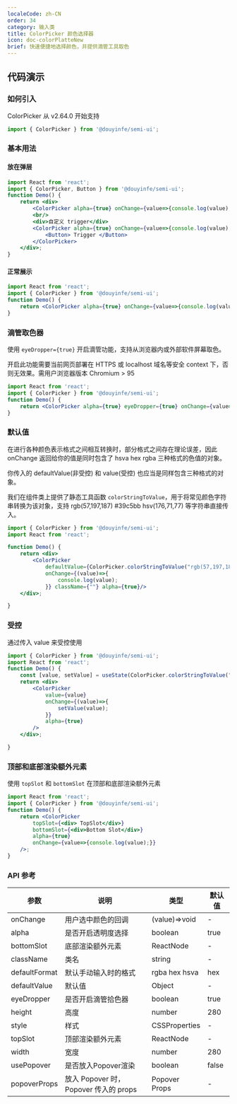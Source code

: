 ```yaml
---
localeCode: zh-CN
order: 34
category: 输入类
title: ColorPicker 颜色选择器
icon: doc-colorPlatteNew
brief: 快速便捷地选择颜色，并提供滴管工具取色
---
```




## 代码演示

### 如何引入

ColorPicker 从 v2.64.0 开始支持

```jsx import
import { ColorPicker } from '@douyinfe/semi-ui';
```


### 基本用法

#### 放在弹层

```jsx live=true
import React from 'react';
import { ColorPicker, Button } from '@douyinfe/semi-ui';
function Demo() {
    return <div>
        <ColorPicker alpha={true} onChange={value=>{console.log(value);}} usePopover={true}/>
        <br/>
        <div>自定义 trigger</div>
        <ColorPicker alpha={true} onChange={value=>{console.log(value);}} usePopover={true}>
            <Button> Trigger </Button>
        </ColorPicker>
    </div>;
}

```

#### 正常展示
```jsx live=true
import React from 'react';
import { ColorPicker } from '@douyinfe/semi-ui';
function Demo() {
    return <ColorPicker alpha={true} onChange={value=>{console.log(value);}}/>;
}

```

### 滴管取色器

使用 `eyeDropper={true}` 开启滴管功能，支持从浏览器内或外部软件屏幕取色。

<Notice title='注意事项'>
开启此功能需要当前网页部署在 HTTPS 或 localhost 域名等安全 context 下，否则无效果。需用户浏览器版本 Chromium > 95
</Notice>


```jsx live=true
import React from 'react';
import { ColorPicker } from '@douyinfe/semi-ui';
function Demo() {
    return <ColorPicker alpha={true} eyeDropper={true} onChange={value=>{console.log(value);}}/>;
}

```

### 默认值
在进行各种颜色表示格式之间相互转换时，部分格式之间存在理论误差，因此 onChange 返回给你的值是同时包含了 hsva hex rgba 三种格式的色值的对象。

你传入的 defaultValue(非受控) 和 value(受控) 也应当是同样包含三种格式的对象。

我们在组件类上提供了静态工具函数 `colorStringToValue`，用于将常见颜色字符串转换为该对象，支持 rgb(57,197,187) #39c5bb hsv(176,71,77) 等字符串直接传入。

```jsx live=true
import { ColorPicker } from '@douyinfe/semi-ui';
import React from 'react';

function Demo() {
    return <div>
        <ColorPicker 
            defaultValue={ColorPicker.colorStringToValue("rgb(57,197,187)")}
            onChange={(value)=>{
                console.log(value);
            }} className={""} alpha={true}/>
    </div>;

}

```

### 受控

通过传入 value 来受控使用

```jsx live=true
import { ColorPicker } from '@douyinfe/semi-ui';
import React from 'react';
function Demo() {
    const [value, setValue] = useState(ColorPicker.colorStringToValue("#39c5bb"));
    return <div>
        <ColorPicker
            value={value}
            onChange={(value)=>{
                setValue(value);
            }}
            alpha={true}
        />
    </div>;

}

```


### 顶部和底部渲染额外元素

使用 `topSlot` 和 `bottomSlot` 在顶部和底部渲染额外元素

```jsx live=true
import React from 'react';
import { ColorPicker } from '@douyinfe/semi-ui';
function Demo() {
    return <ColorPicker
        topSlot={<div> TopSlot</div>}
        bottomSlot={<div>Bottom Slot</div>}
        alpha={true}
        onChange={value=>{console.log(value);}}
    />;
}

```

### API 参考

| 参数            | 说明         | 类型            | 默认值  |
|---------------|------------|---------------|------|
| onChange | 用户选中颜色的回调 | (value)=>void | - |
| alpha         | 是否开启透明度选择  | boolean       | true |
| bottomSlot | 底部渲染额外元素 | ReactNode | - |
| className | 类名 | string | - |
| defaultFormat | 默认手动输入时的格式 | rgba hex hsva | hex  |
| defaultValue  | 默认值        | Object        | -    |
| eyeDropper    | 是否开启滴管拾色器  | boolean       | true |
| height | 高度 | number | 280 |
| style | 样式 | CSSProperties | - | 
| topSlot | 顶部渲染额外元素 | ReactNode | - |
| width         | 宽度         | number        | 280  |
| usePopover | 是否放入Popover渲染 | boolean | false |
| popoverProps | 放入 Popover 时，Popover 传入的 props | Popover Props | - |

